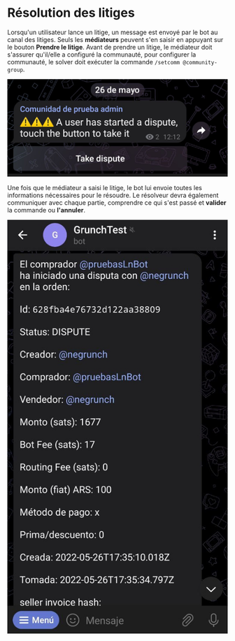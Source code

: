 # Résolution des litiges

Lorsqu'un utilisateur lance un litige, un message est envoyé par le bot au canal des litiges. Seuls les **médiateurs** peuvent s'en saisir en appuyant sur le bouton **Prendre le litige**. Avant de prendre un litige, le médiateur doit s'assurer qu'il/elle a configuré la communauté, pour configurer la communauté, le solver doit exécuter la commande `/setcomm @community-group`.

![Dispute Capture](./assets/images/dispute.jpg)

Une fois que le médiateur a saisi le litige, le bot lui envoie toutes les informations nécessaires pour le résoudre. Le résolveur devra également communiquer avec chaque partie, comprendre ce qui s'est passé et **valider** la commande ou **l'annuler**.

![Dispute details capture](./assets/images/dispute-detail.jpg)
